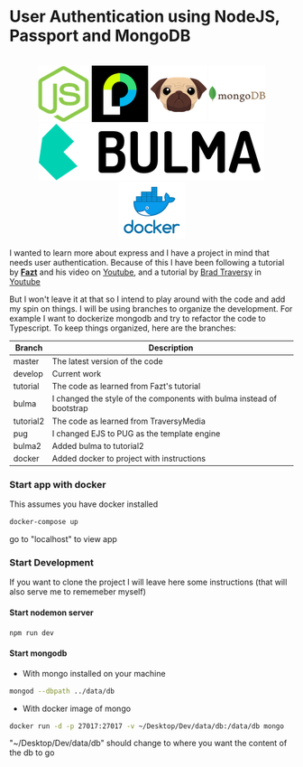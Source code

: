 # User Authentication using NodeJS, Passport and MongoDB
<p align="center">
  <br>
  <img src="./src/img/node-logo.png" alt="node logo">
  <img src="./src/img/passport-logo.png" alt="passport logo">
  <img src="./src/img/pug-logo.png" alt="pug logo">
  <img src="./src/img/mongodb-logo.png" alt="mongodb logo">
  <img src="./src/img/bulma-logo.png" alt="bulma logo">
  <img src="./src/img/docker-logo.png" alt="docker logo">
  <br>
</p>
 

I wanted to learn more about express and I have a project in mind that needs user authentication. Because of this I have been following a tutorial by [**Fazt**](http://www.faztweb.com) and his video on [Youtube](https://youtu.be/uVltgEcjNww), and a tutorial by [Brad Traversy](http://www.traversymedia.com) in [Youtube](https://youtu.be/6FOq4cUdH8k) 

But I won't leave it at that so I intend to play around with the code and add my spin on things. I will be using branches to organize the development. For example I want to dockerize mongodb and try to refactor the code to Typescript. To keep things organized, here are the branches:

| Branch | Description |
| ----------- | ----------- |
| master | The latest version of the code |
| develop | Current work |
| tutorial | The code as learned from Fazt's tutorial|
| bulma | I changed the style of the components with bulma instead of bootstrap |
| tutorial2 | The code as learned from TraversyMedia |
| pug | I changed EJS to PUG as the template engine|
| bulma2 | Added bulma to tutorial2 |
| docker | Added docker to project with instructions |


### Start app with docker
This assumes you have docker installed
```bash
docker-compose up
```
go to "localhost" to view app


### Start Development
If you want to clone the project I will leave here some instructions (that will also serve me to rememeber myself)

#### Start nodemon server
```bash 
npm run dev
```
#### Start mongodb
+ With mongo installed on your machine
```bash 
mongod --dbpath ../data/db
```
+ With docker image of mongo 
```bash 
docker run -d -p 27017:27017 -v ~/Desktop/Dev/data/db:/data/db mongo
```
"~/Desktop/Dev/data/db" should change to where you want the content of the db to go
